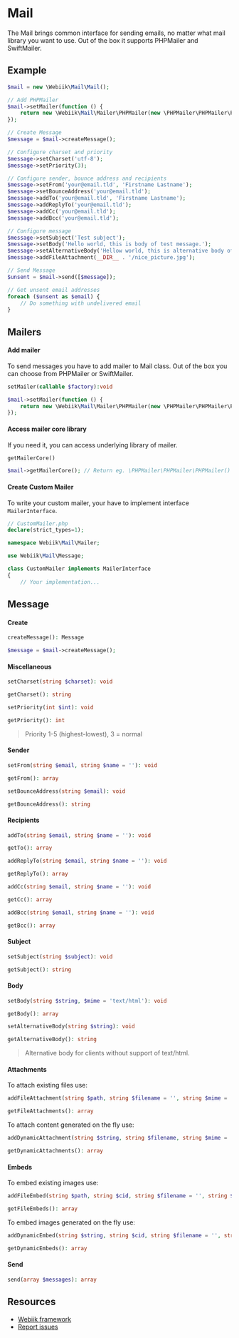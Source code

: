 Mail
====
The Mail brings common interface for sending emails, no matter what mail library you want to use. Out of the box it supports PHPMailer and SwiftMailer.

Example
-------
```php
$mail = new \Webiik\Mail\Mail();

// Add PHPMailer
$mail->setMailer(function () {
    return new \Webiik\Mail\Mailer\PHPMailer(new \PHPMailer\PHPMailer\PHPMailer());
});

// Create Message
$message = $mail->createMessage();

// Configure charset and priority
$message->setCharset('utf-8');
$message->setPriority(3);

// Configure sender, bounce address and recipients
$message->setFrom('your@email.tld', 'Firstname Lastname');
$message->setBounceAddress('your@email.tld');
$message->addTo('your@email.tld', 'Firstname Lastname');
$message->addReplyTo('your@email.tld');
$message->addCc('your@email.tld');
$message->addBcc('your@email.tld');

// Configure message
$message->setSubject('Test subject');
$message->setBody('Hello world, this is body of test message.');
$message->setAlternativeBody('Hellow world, this is alternative body of test message.');
$message->addFileAttachment(__DIR__ . '/nice_picture.jpg');

// Send Message
$unsent = $mail->send([$message]);

// Get unsent email addresses
foreach ($unsent as $email) {
    // Do something with undelivered email
}
```

Mailers
-------
#### Add mailer
To send messages you have to add mailer to Mail class. Out of the box you can choose from PHPMailer or SwiftMailer.
```php
setMailer(callable $factory):void
```
```php
$mail->setMailer(function () {
    return new \Webiik\Mail\Mailer\PHPMailer(new \PHPMailer\PHPMailer\PHPMailer());
});
```
#### Access mailer core library
If you need it, you can access underlying library of mailer.
```php
getMailerCore()
```
```php
$mail->getMailerCore(); // Return eg. \PHPMailer\PHPMailer\PHPMailer()
```
#### Create Custom Mailer
To write your custom mailer, your have to implement interface `MailerInterface`.
```php
// CustomMailer.php
declare(strict_types=1);

namespace Webiik\Mail\Mailer;

use Webiik\Mail\Message;

class CustomMailer implements MailerInterface
{
    // Your implementation...
```

Message
-------
#### Create
```php
createMessage(): Message
```
```php
$message = $mail->createMessage();
```
#### Miscellaneous
```php
setCharset(string $charset): void
```
```php
getCharset(): string
```
```php
setPriority(int $int): void
```
```php
getPriority(): int
```
> Priority 1-5 (highest-lowest), 3 = normal
#### Sender
```php
setFrom(string $email, string $name = ''): void
```
```php
getFrom(): array
```
```php
setBounceAddress(string $email): void
```
```php
getBounceAddress(): string
```
#### Recipients
```php
addTo(string $email, string $name = ''): void
```
```php
getTo(): array
```
```php
addReplyTo(string $email, string $name = ''): void
```
```php
getReplyTo(): array
```
```php
addCc(string $email, string $name = ''): void
```
```php
getCc(): array
```
```php
addBcc(string $email, string $name = ''): void
```
```php
getBcc(): array
```
#### Subject
```php
setSubject(string $subject): void
```
```php
getSubject(): string
```
#### Body
```php
setBody(string $string, $mime = 'text/html'): void
```
```php
getBody(): array
```
```php
setAlternativeBody(string $string): void
```
```php
getAlternativeBody(): string
```
> Alternative body for clients without support of text/html.
#### Attachments
To attach existing files use:
```php
addFileAttachment(string $path, string $filename = '', string $mime = ''): void
```
```php
getFileAttachments(): array
```
To attach content generated on the fly use:
```php
addDynamicAttachment(string $string, string $filename, string $mime = ''): void
```
```php
getDynamicAttachments(): array
```
#### Embeds
To embed existing images use:
```php
addFileEmbed(string $path, string $cid, string $filename = '', string $mime = ''): void
```
```php
getFileEmbeds(): array
```
To embed images generated on the fly use:
```php
addDynamicEmbed(string $string, string $cid, string $filename = '', string $mime = ''): void
```
```php
getDynamicEmbeds(): array
```
#### Send
```php
send(array $messages): array
```

Resources
---------
* [Webiik framework][1]
* [Report issues][2]

[1]: https://github.com/webiik/webiik
[2]: https://github.com/webiik/webiik-components/issues
